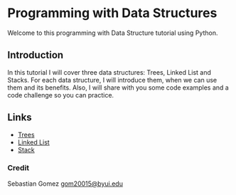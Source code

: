 # Programming with Data Structures

Welcome to this programming with Data Structure tutorial using Python.

## Introduction

In this tutorial I will cover three data structures: Trees, Linked List and Stacks. For each data structure, I will introduce them, when we can use them and its benefits. Also, I will share with you some code examples and a code challenge so you can practice.

## Links

-  [Trees](trees.md)
-  [Linked List](linked_list.md)
-  [Stack](stack.md)

### Credit

Sebastian Gomez
gom20015@byui.edu